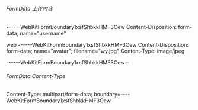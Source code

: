 ###### FormData 上传内容
------WebKitFormBoundary1xsfShbkkHMF3Oew
Content-Disposition: form-data; name="username"

web
------WebKitFormBoundary1xsfShbkkHMF3Oew
Content-Disposition: form-data; name="avatar"; filename="wy.jpg"
Content-Type: image/jpeg


------WebKitFormBoundary1xsfShbkkHMF3Oew--
###### FormData Content-Type
Content-Type: multipart/form-data; boundary=----WebKitFormBoundary1xsfShbkkHMF3Oew


